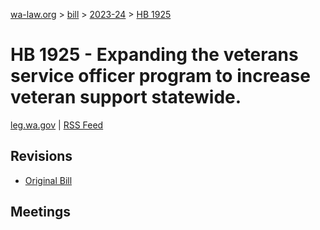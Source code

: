 [wa-law.org](/) > [bill](/bill/) > [2023-24](/bill/2023-24/) > [HB 1925](/bill/2023-24/hb/1925/)

# HB 1925 - Expanding the veterans service officer program to increase veteran support statewide.
[leg.wa.gov](https://app.leg.wa.gov/billsummary?BillNumber=1925&Year=2023&Initiative=false) | [RSS Feed](./rss.xml)

## Revisions
* [Original Bill](1/)

## Meetings
